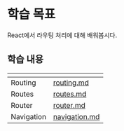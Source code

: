 # 학습 목표

React에서 라우팅 처리에 대해 배워봅시다.

## 학습 내용

<table data-view="cards">
  <thead>
    <tr>
      <th></th>
      <th data-hidden data-card-target data-type="content-ref"></th>
    </tr>
  </thead>
  <tbody>
    <tr>
      <td>Routing</td>
      <td><a href="./routing.md">routing.md</a></td>
    </tr>
    <tr>
      <td>Routes</td>
      <td><a href="./routes.md">routes.md</a></td>
    </tr>
    <tr>
      <td>Router</td>
      <td><a href="./router.md">router.md</a></td>
    </tr>
    <tr>
      <td>Navigation</td>
      <td><a href="./navigation.md">navigation.md</a></td>
    </tr>
</table>
